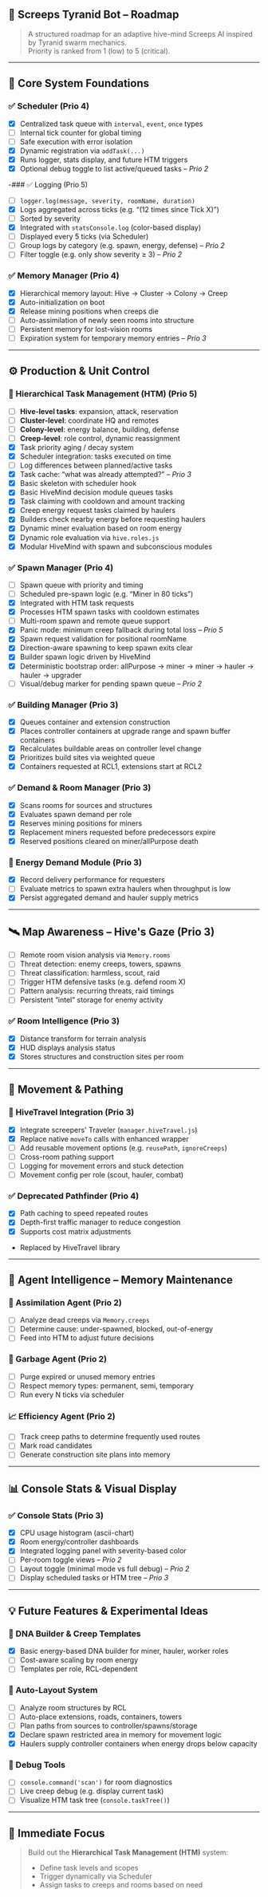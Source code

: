 ## 🧠 Screeps Tyranid Bot – Roadmap

> A structured roadmap for an adaptive hive-mind Screeps AI inspired by Tyranid swarm mechanics.  
> Priority is ranked from 1 (low) to 5 (critical).

---

## 🧱 Core System Foundations

### ✅ Scheduler (Prio 4)
- [x] Centralized task queue with `interval`, `event`, `once` types
- [ ] Internal tick counter for global timing
- [ ] Safe execution with error isolation
- [x] Dynamic registration via `addTask(...)`
- [x] Runs logger, stats display, and future HTM triggers
- [x] Optional debug toggle to list active/queued tasks – *Prio 2*

-### ✅ Logging (Prio 5)
- [ ] `logger.log(message, severity, roomName, duration)`
- [x] Logs aggregated across ticks (e.g. “(12 times since Tick X)”)
- [ ] Sorted by severity
 - [x] Integrated with `statsConsole.log` (color-based display)
- [ ] Displayed every 5 ticks (via Scheduler)
- [ ] Group logs by category (e.g. spawn, energy, defense) – *Prio 2*
- [ ] Filter toggle (e.g. only show severity ≥ 3) – *Prio 2*

### ✅ Memory Manager (Prio 4)
- [x] Hierarchical memory layout: Hive → Cluster → Colony → Creep
- [x] Auto-initialization on boot
- [x] Release mining positions when creeps die
- [ ] Auto-assimilation of newly seen rooms into structure
- [ ] Persistent memory for lost-vision rooms
- [ ] Expiration system for temporary memory entries – *Prio 3*

---

## ⚙️ Production & Unit Control

### 🧠 Hierarchical Task Management (HTM) (Prio 5)
- [ ] **Hive-level tasks**: expansion, attack, reservation
- [ ] **Cluster-level**: coordinate HQ and remotes
- [ ] **Colony-level**: energy balance, building, defense
- [ ] **Creep-level**: role control, dynamic reassignment
- [x] Task priority aging / decay system
- [x] Scheduler integration: tasks executed on time
- [ ] Log differences between planned/active tasks
- [x] Task cache: “what was already attempted?” – *Prio 3*
- [x] Basic skeleton with scheduler hook
- [x] Basic HiveMind decision module queues tasks
- [x] Task claiming with cooldown and amount tracking
- [x] Creep energy request tasks claimed by haulers
- [x] Builders check nearby energy before requesting haulers
- [x] Dynamic miner evaluation based on room energy
- [x] Dynamic role evaluation via `hive.roles.js`
- [x] Modular HiveMind with spawn and subconscious modules

### ✅ Spawn Manager (Prio 4)
- [ ] Spawn queue with priority and timing
- [ ] Scheduled pre-spawn logic (e.g. “Miner in 80 ticks”)
- [x] Integrated with HTM task requests
- [x] Processes HTM spawn tasks with cooldown estimates
- [ ] Multi-room spawn and remote queue support
- [x] Panic mode: minimum creep fallback during total loss – *Prio 5*
- [x] Spawn request validation for positional roomName
- [x] Direction-aware spawning to keep spawn exits clear
- [x] Builder spawn logic driven by HiveMind
- [x] Deterministic bootstrap order: allPurpose → miner → miner → hauler → hauler → upgrader
- [ ] Visual/debug marker for pending spawn queue – *Prio 2*

### ✅ Building Manager (Prio 3)
- [x] Queues container and extension construction
- [x] Places controller containers at upgrade range and spawn buffer containers
- [x] Recalculates buildable areas on controller level change
- [x] Prioritizes build sites via weighted queue
- [x] Containers requested at RCL1, extensions start at RCL2

### ✅ Demand & Room Manager (Prio 3)
- [x] Scans rooms for sources and structures
- [x] Evaluates spawn demand per role
- [x] Reserves mining positions for miners
- [x] Replacement miners requested before predecessors expire
- [x] Reserved positions cleared on miner/allPurpose death

### 🔄 Energy Demand Module (Prio 3)
- [x] Record delivery performance for requesters
- [ ] Evaluate metrics to spawn extra haulers when throughput is low
 - [x] Persist aggregated demand and hauler supply metrics

---

## 🛰️ Map Awareness – Hive's Gaze (Prio 3)
- [ ] Remote room vision analysis via `Memory.rooms`
- [ ] Threat detection: enemy creeps, towers, spawns
- [ ] Threat classification: harmless, scout, raid
- [ ] Trigger HTM defensive tasks (e.g. defend room X)
- [ ] Pattern analysis: recurring threats, raid timings
- [ ] Persistent “intel” storage for enemy activity

### ✅ Room Intelligence (Prio 3)
- [x] Distance transform for terrain analysis
- [x] HUD displays analysis status
- [x] Stores structures and construction sites per room

---

## 🧭 Movement & Pathing

### 🧍 HiveTravel Integration (Prio 3)
- [x] Integrate screepers' Traveler (`manager.hiveTravel.js`)
- [x] Replace native `moveTo` calls with enhanced wrapper
- [ ] Add reusable movement options (e.g. `reusePath`, `ignoreCreeps`)
- [ ] Cross-room pathing support
- [ ] Logging for movement errors and stuck detection
- [ ] Movement config per role (scout, hauler, combat)

### ✅ Deprecated Pathfinder (Prio 4)
- [x] Path caching to speed repeated routes
- [x] Depth-first traffic manager to reduce congestion
- [x] Supports cost matrix adjustments

- Replaced by HiveTravel library
---

## 🧼 Agent Intelligence – Memory Maintenance

### 🧠 Assimilation Agent (Prio 2)
- [ ] Analyze dead creeps via `Memory.creeps`
- [ ] Determine cause: under-spawned, blocked, out-of-energy
- [ ] Feed into HTM to adjust future decisions

### 🧹 Garbage Agent (Prio 2)
- [ ] Purge expired or unused memory entries
- [ ] Respect memory types: permanent, semi, temporary
- [ ] Run every N ticks via scheduler

### 📈 Efficiency Agent (Prio 2)
- [ ] Track creep paths to determine frequently used routes
- [ ] Mark road candidates
- [ ] Generate construction site plans into memory

---

## 📊 Console Stats & Visual Display

### ✅ Console Stats (Prio 3)
- [x] CPU usage histogram (ascii-chart)
- [x] Room energy/controller dashboards
- [x] Integrated logging panel with severity-based color
- [ ] Per-room toggle views – *Prio 2*
- [ ] Layout toggle (minimal mode vs full debug) – *Prio 2*
- [ ] Display scheduled tasks or HTM tree – *Prio 3*

---

## 💡 Future Features & Experimental Ideas

### 🧬 DNA Builder & Creep Templates
- [x] Basic energy-based DNA builder for miner, hauler, worker roles
- [ ] Cost-aware scaling by room energy
- [ ] Templates per role, RCL-dependent

### 🧱 Auto-Layout System
- [ ] Analyze room structures by RCL
- [ ] Auto-place extensions, roads, containers, towers
- [ ] Plan paths from sources to controller/spawns/storage
- [x] Declare spawn restricted area in memory for movement logic
- [x] Haulers supply controller containers when energy drops below capacity

### 🐞 Debug Tools
- [ ] `console.command('scan')` for room diagnostics
- [ ] Live creep debug (e.g. display current task)
- [ ] Visualize HTM task tree (`console.taskTree()`)

---

## 🧭 Immediate Focus

> Build out the **Hierarchical Task Management (HTM)** system:
> - Define task levels and scopes
> - Trigger dynamically via Scheduler
> - Assign tasks to creeps and rooms based on need
